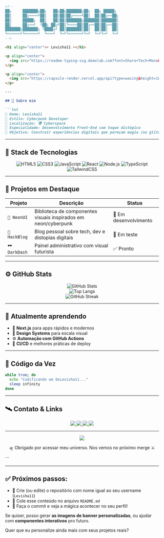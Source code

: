 

````markdown
<!--
██╗     ███████╗██╗   ██╗██╗███████╗██╗  ██╗ █████╗ 
██║     ██╔════╝██║   ██║██║██╔════╝██║  ██║██╔══██╗
██║     █████╗  ██║   ██║██║███████╗███████║███████║
██║     ██╔══╝  ╚██╗ ██╔╝██║╚════██║██╔══██║██╔══██║
███████╗███████╗ ╚████╔╝ ██║███████║██║  ██║██║  ██║
╚══════╝╚══════╝  ╚═══╝  ╚═╝╚══════╝╚═╝  ╚═╝╚═╝  ╚═╝
-->

<h1 align="center">⚡ Levisha11 ⚡</h1>

<p align="center">
  <img src="https://readme-typing-svg.demolab.com?font=Share+Tech+Mono&size=25&duration=3000&color=00FFF7&center=true&vCenter=true&width=600&lines=Codificando+no+limite+da+realidade...;Explorando+o+universo+da+tecnologia+cyberpunk.;404+-+Limites+não+encontrados" alt="Typing SVG" />
</p>

<p align="center">
  <img src="https://capsule-render.vercel.app/api?type=waving&height=100&color=gradient&text=Bem-vindx%20ao%20universo%20de%20Levisha11&fontAlign=50&fontColor=00FFF7&desc=Hackeando%20a%20Matrix%20desde%2020XX&descAlign=50&descSize=15" />
</p>

---

## 👤 Sobre mim

```txt
🔹 Nome: Levisha11
🔹 Estilo: Cyberpunk Developer
🔹 Localização: 🌍 Cyberspace
🔹 Especialidade: Desenvolvimento Front-End com toque distópico
🔹 Objetivo: Construir experiências digitais que pareçam magia (ou glitch)
````

---

## 🧪 Stack de Tecnologias

<div align="center">

![HTML5](https://img.shields.io/badge/HTML5-FF0050?style=for-the-badge\&logo=html5\&logoColor=white)
![CSS3](https://img.shields.io/badge/CSS3-00E5FF?style=for-the-badge\&logo=css3\&logoColor=white)
![JavaScript](https://img.shields.io/badge/JavaScript-F7DF1E?style=for-the-badge\&logo=javascript\&logoColor=black)
![React](https://img.shields.io/badge/React-61DAFB?style=for-the-badge\&logo=react\&logoColor=black)
![Node.js](https://img.shields.io/badge/Node.js-08F79A?style=for-the-badge\&logo=node.js\&logoColor=black)
![TypeScript](https://img.shields.io/badge/TypeScript-3178C6?style=for-the-badge\&logo=typescript\&logoColor=white)
![TailwindCSS](https://img.shields.io/badge/Tailwind-38BDF8?style=for-the-badge\&logo=tailwindcss\&logoColor=white)

</div>

---

## 🧩 Projetos em Destaque

| Projeto        | Descrição                                                      | Status                |
| -------------- | -------------------------------------------------------------- | --------------------- |
| `🌃 NeonUI`    | Biblioteca de componentes visuais inspirados em neon/cyberpunk | 🔧 Em desenvolvimento |
| `🌌 HackBlog`  | Blog pessoal sobre tech, dev e distopias digitais              | 🧪 Em teste           |
| `🕶️ DarkDash` | Painel administrativo com visual futurista                     | ✅ Pronto              |

---

## ⚙️ GitHub Stats

<div align="center">

![GitHub Stats](https://github-readme-stats.vercel.app/api?username=Levisha11\&show_icons=true\&theme=tokyonight\&hide_border=true) <br>
![Top Langs](https://github-readme-stats.vercel.app/api/top-langs/?username=Levisha11\&layout=compact\&theme=tokyonight\&hide_border=true) <br>
![GitHub Streak](https://streak-stats.demolab.com?user=Levisha11\&theme=neon-palenight\&hide_border=true)

</div>

---

## 🔮 Atualmente aprendendo

* 🔧 **Next.js** para apps rápidos e modernos
* 🧠 **Design Systems** para escala visual
* ⚙️ **Automação com GitHub Actions**
* 🧬 **CI/CD** e melhores práticas de deploy

---

## 🧠 Código da Vez

```bash
while true; do
  echo "Codificando em 0xLevisha11..."
  sleep infinity
done
```

---

## 🛰️ Contato & Links

<p align="center">
  <a href="https://github.com/Levisha11" target="_blank">
    <img src="https://img.shields.io/badge/GitHub-0D1117?style=for-the-badge&logo=github&logoColor=00FFF7" />
  </a>
  <a href="https://linkedin.com/in/SEU-LINKEDIN" target="_blank">
    <img src="https://img.shields.io/badge/LinkedIn-1C1C1C?style=for-the-badge&logo=linkedin&logoColor=00FFF7" />
  </a>
  <a href="https://SEU-PORTFOLIO.com" target="_blank">
    <img src="https://img.shields.io/badge/Portfólio-1F1F1F?style=for-the-badge&logo=internet-computer&logoColor=00FFF7" />
  </a>
  <a href="mailto:SEU-EMAIL" target="_blank">
    <img src="https://img.shields.io/badge/E--mail-1C1C1C?style=for-the-badge&logo=gmail&logoColor=00FFF7" />
  </a>
</p>

---

<p align="center">
  <img src="https://capsule-render.vercel.app/api?type=rect&color=0:00FFF7,100:FF00D4&height=2"/>
</p>

<p align="center">
  🛸 Obrigado por acessar meu universo.  
  Nos vemos no próximo merge ⚔️
</p>
```

---

## ✅ Próximos passos:

* 📁 Crie (ou edite) o repositório com nome igual ao seu username (`Levisha11`)
* 🔖 Cole esse conteúdo no arquivo `README.md`
* 🚀 Faça o commit e veja a mágica acontecer no seu perfil!

Se quiser, posso gerar **as imagens de banner personalizadas**, ou ajudar com **componentes interativos** pro futuro.

Quer que eu personalize ainda mais com seus projetos reais?




